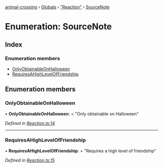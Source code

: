 [animal-crossing](../README.md) › [Globals](../globals.md) › ["Reaction"](../modules/_reaction_.md) › [SourceNote](_reaction_.sourcenote.md)

# Enumeration: SourceNote

## Index

### Enumeration members

* [OnlyObtainableOnHalloween](_reaction_.sourcenote.md#onlyobtainableonhalloween)
* [RequiresAHighLevelOfFriendship](_reaction_.sourcenote.md#requiresahighleveloffriendship)

## Enumeration members

###  OnlyObtainableOnHalloween

• **OnlyObtainableOnHalloween**: = "Only obtainable on Halloween"

*Defined in [Reaction.ts:14](https://github.com/Norviah/animal-crossing/blob/e2f78c4/module/types/Reaction.ts#L14)*

___

###  RequiresAHighLevelOfFriendship

• **RequiresAHighLevelOfFriendship**: = "Requires a high level of friendship"

*Defined in [Reaction.ts:15](https://github.com/Norviah/animal-crossing/blob/e2f78c4/module/types/Reaction.ts#L15)*
